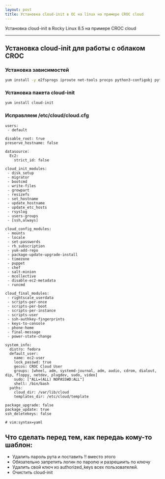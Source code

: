 ```yaml
---
layout: post
title: Установка cloud-init в ОС на linux на примере CROC cloud
---
```


Установка cloud-init в Rocky Linux 8.5 на примере CROC cloud

____
## Установка cloud-init для работы с облаком CROC

### Установка зависимостей

```bash
yum install -y e2fsprogs iproute net-tools procps python3-configobj python3-jinja2 python3-jsonpatch python3-jsonschema python3-libselinux python3-oauthlib python3-policycoreutils python3-PrettyTable python3-requests python3-six python3-yaml
```

### Установка пакета cloud-init

```bash
yum install cloud-init
```

### Исправляем /etc/cloud/cloud.cfg

```vim
users:
 - default

disable_root: true
preserve_hostname: false

datasource:
  Ec2:
    strict_id: false

cloud_init_modules:
 - disk_setup
 - migrator
 - bootcmd
 - write-files
 - growpart
 - resizefs
 - set_hostname
 - update_hostname
 - update_etc_hosts
 - rsyslog
 - users-groups
 - [ssh,always]

cloud_config_modules:
 - mounts
 - locale
 - set-passwords
 - rh_subscription
 - yum-add-repo
 - package-update-upgrade-install
 - timezone
 - puppet
 - chef
 - salt-minion
 - mcollective
 - disable-ec2-metadata
 - runcmd

cloud_final_modules:
 - rightscale_userdata
 - scripts-per-once
 - scripts-per-boot
 - scripts-per-instance
 - scripts-user
 - ssh-authkey-fingerprints
 - keys-to-console
 - phone-home
 - final-message
 - power-state-change

system_info:
  distro: fedora
  default_user:
    name: ec2-user
    lock_passwd: true
    gecos: CROC Cloud User
    groups: [wheel, adm, systemd-journal, adm, audio, cdrom, dialout, dip, floppy, netdev, plugdev, sudo, video]
    sudo: ["ALL=(ALL) NOPASSWD:ALL"]
    shell: /bin/bash
  paths:
    cloud_dir: /var/lib/cloud
    templates_dir: /etc/cloud/template

package_upgrade: false
package_update: true
ssh_deletekeys: false

# vim:syntax=yaml
```

## Что сделать перед тем, как передаь кому-то шаблон:

- Удалить пароль рута и поставить !! вместо этого
- Обязательно запретить логин по паролю и разрешиить по ключу
- Удалить свой ключ из authorized_keys всех пользователей.
- Очистить cloud-init